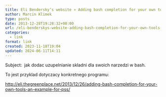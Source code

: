 ```yaml
---
title: Eli Bendersky’s website » Adding bash completion for your own tools – an example for pss
author: Marcin Klimek
type: posts
date: 2013-12-28T19:28:32+00:00
url: /eli-benderskys-website-adding-bash-completion-for-your-own-tools-an-example-for-pss/
categories:
  - link
format: link
created: 2023-11-18T19:04
updated: 2024-06-11T14:11
---
```

<p dir="ltr">
  Subject:  jak dodac uzupelnianie skladni dla swoich narzedzi w bash.
</p>



<p dir="ltr">
  To jest przyklad dotyczacy konkretnego programu:
</p>



<p dir="ltr">
  <a href="http://eli.thegreenplace.net/2013/12/26/adding-bash-completion-for-your-own-tools-an-example-for-pss/"><a href="http://eli.thegreenplace.net/2013/12/26/adding-bash-completion-for-your-own-tools-an-example-for-pss/" >http://eli.thegreenplace.net/2013/12/26/adding-bash-completion-for-your-own-tools-an-example-for-pss/</a></a>
</p>
